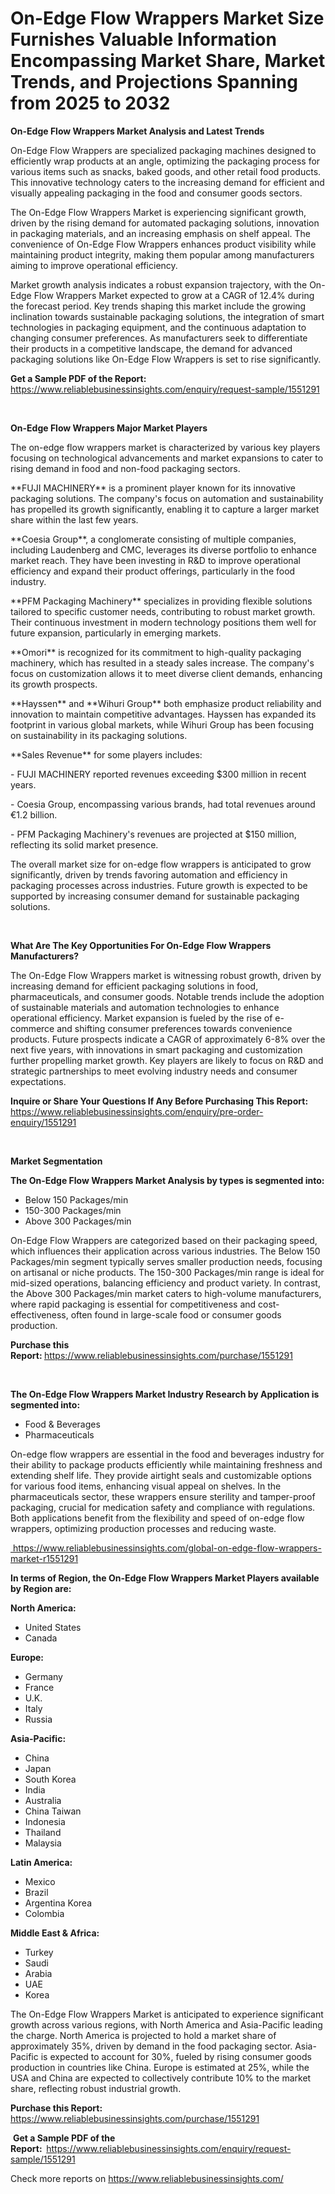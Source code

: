<p><h1>On-Edge Flow Wrappers Market Size Furnishes Valuable Information Encompassing Market Share, Market Trends, and Projections Spanning from 2025 to 2032</h1></p><p><strong>On-Edge Flow Wrappers Market Analysis and Latest Trends</strong></p>
<p><p>On-Edge Flow Wrappers are specialized packaging machines designed to efficiently wrap products at an angle, optimizing the packaging process for various items such as snacks, baked goods, and other retail food products. This innovative technology caters to the increasing demand for efficient and visually appealing packaging in the food and consumer goods sectors. </p><p>The On-Edge Flow Wrappers Market is experiencing significant growth, driven by the rising demand for automated packaging solutions, innovation in packaging materials, and an increasing emphasis on shelf appeal. The convenience of On-Edge Flow Wrappers enhances product visibility while maintaining product integrity, making them popular among manufacturers aiming to improve operational efficiency.</p><p>Market growth analysis indicates a robust expansion trajectory, with the On-Edge Flow Wrappers Market expected to grow at a CAGR of 12.4% during the forecast period. Key trends shaping this market include the growing inclination towards sustainable packaging solutions, the integration of smart technologies in packaging equipment, and the continuous adaptation to changing consumer preferences. As manufacturers seek to differentiate their products in a competitive landscape, the demand for advanced packaging solutions like On-Edge Flow Wrappers is set to rise significantly.</p></p>
<p><strong>Get a Sample PDF of the Report:&nbsp;</strong> <a href="https://www.reliablebusinessinsights.com/enquiry/request-sample/1551291?utm_campaign=3499&utm_medium=2&utm_source=Github&utm_content=ia&utm_term=11042025&utm_id=on-edge-flow-wrappers">https://www.reliablebusinessinsights.com/enquiry/request-sample/1551291</a></p>
<p>&nbsp;</p>
<p><strong>On-Edge Flow Wrappers Major Market Players</strong></p>
<p><p>The on-edge flow wrappers market is characterized by various key players focusing on technological advancements and market expansions to cater to rising demand in food and non-food packaging sectors. </p><p>**FUJI MACHINERY** is a prominent player known for its innovative packaging solutions. The company's focus on automation and sustainability has propelled its growth significantly, enabling it to capture a larger market share within the last few years.</p><p>**Coesia Group**, a conglomerate consisting of multiple companies, including Laudenberg and CMC, leverages its diverse portfolio to enhance market reach. They have been investing in R&D to improve operational efficiency and expand their product offerings, particularly in the food industry.</p><p>**PFM Packaging Machinery** specializes in providing flexible solutions tailored to specific customer needs, contributing to robust market growth. Their continuous investment in modern technology positions them well for future expansion, particularly in emerging markets.</p><p>**Omori** is recognized for its commitment to high-quality packaging machinery, which has resulted in a steady sales increase. The company's focus on customization allows it to meet diverse client demands, enhancing its growth prospects.</p><p>**Hayssen** and **Wihuri Group** both emphasize product reliability and innovation to maintain competitive advantages. Hayssen has expanded its footprint in various global markets, while Wihuri Group has been focusing on sustainability in its packaging solutions.</p><p>**Sales Revenue** for some players includes:</p><p>- FUJI MACHINERY reported revenues exceeding $300 million in recent years.</p><p>- Coesia Group, encompassing various brands, had total revenues around €1.2 billion.</p><p>- PFM Packaging Machinery's revenues are projected at $150 million, reflecting its solid market presence.</p><p>The overall market size for on-edge flow wrappers is anticipated to grow significantly, driven by trends favoring automation and efficiency in packaging processes across industries. Future growth is expected to be supported by increasing consumer demand for sustainable packaging solutions.</p></p>
<p>&nbsp;</p>
<p><strong>What Are The Key Opportunities For On-Edge Flow Wrappers Manufacturers?</strong></p>
<p><p>The On-Edge Flow Wrappers market is witnessing robust growth, driven by increasing demand for efficient packaging solutions in food, pharmaceuticals, and consumer goods. Notable trends include the adoption of sustainable materials and automation technologies to enhance operational efficiency. Market expansion is fueled by the rise of e-commerce and shifting consumer preferences towards convenience products. Future prospects indicate a CAGR of approximately 6-8% over the next five years, with innovations in smart packaging and customization further propelling market growth. Key players are likely to focus on R&D and strategic partnerships to meet evolving industry needs and consumer expectations.</p></p>
<p><strong>Inquire or Share Your Questions If Any Before Purchasing This Report:</strong> <a href="https://www.reliablebusinessinsights.com/enquiry/pre-order-enquiry/1551291?utm_campaign=3499&utm_medium=2&utm_source=Github&utm_content=ia&utm_term=11042025&utm_id=on-edge-flow-wrappers">https://www.reliablebusinessinsights.com/enquiry/pre-order-enquiry/1551291</a></p>
<p>&nbsp;</p>
<p><strong>Market Segmentation</strong></p>
<p><strong>The On-Edge Flow Wrappers Market Analysis by types is segmented into:</strong></p>
<p><ul><li>Below 150 Packages/min</li><li>150-300 Packages/min</li><li>Above 300 Packages/min</li></ul></p>
<p><p>On-Edge Flow Wrappers are categorized based on their packaging speed, which influences their application across various industries. The Below 150 Packages/min segment typically serves smaller production needs, focusing on artisanal or niche products. The 150-300 Packages/min range is ideal for mid-sized operations, balancing efficiency and product variety. In contrast, the Above 300 Packages/min market caters to high-volume manufacturers, where rapid packaging is essential for competitiveness and cost-effectiveness, often found in large-scale food or consumer goods production.</p></p>
<p><strong>Purchase this Report:&nbsp;</strong><a href="https://www.reliablebusinessinsights.com/purchase/1551291?utm_campaign=3499&utm_medium=2&utm_source=Github&utm_content=ia&utm_term=11042025&utm_id=on-edge-flow-wrappers">https://www.reliablebusinessinsights.com/purchase/1551291</a></p>
<p>&nbsp;</p>
<p><strong>The On-Edge Flow Wrappers Market Industry Research by Application is segmented into:</strong></p>
<p><ul><li>Food & Beverages</li><li>Pharmaceuticals</li></ul></p>
<p><p>On-edge flow wrappers are essential in the food and beverages industry for their ability to package products efficiently while maintaining freshness and extending shelf life. They provide airtight seals and customizable options for various food items, enhancing visual appeal on shelves. In the pharmaceuticals sector, these wrappers ensure sterility and tamper-proof packaging, crucial for medication safety and compliance with regulations. Both applications benefit from the flexibility and speed of on-edge flow wrappers, optimizing production processes and reducing waste.</p></p>
<p><a href="https://www.reliablebusinessinsights.com/global-on-edge-flow-wrappers-market-r1551291?utm_campaign=3499&utm_medium=2&utm_source=Github&utm_content=ia&utm_term=11042025&utm_id=on-edge-flow-wrappers">&nbsp;https://www.reliablebusinessinsights.com/global-on-edge-flow-wrappers-market-r1551291</a></p>
<p><strong>In terms of Region, the On-Edge Flow Wrappers Market Players available by Region are:</strong></p>
<p>
    <p> <strong> North America: </strong>
        <ul>
            <li>United States</li>
            <li>Canada</li>
        </ul>
        </p> 
    <p> <strong> Europe: </strong>
        <ul>
            <li>Germany</li>
            <li>France</li>
            <li>U.K.</li>
            <li>Italy</li>
            <li>Russia</li>
        </ul>
        </p> 
    <p> <strong> Asia-Pacific: </strong>
        <ul>
            <li>China</li>
            <li>Japan</li>
            <li>South Korea</li>
            <li>India</li>
            <li>Australia</li>
            <li>China Taiwan</li>
            <li>Indonesia</li>
            <li>Thailand</li>
            <li>Malaysia</li>
        </ul>
        </p> 
    <p> <strong> Latin America: </strong>
        <ul>
            <li>Mexico</li>
            <li>Brazil</li>
            <li>Argentina Korea</li>
            <li>Colombia</li>
        </ul>
        </p> 
    <p> <strong> Middle East & Africa: </strong>
        <ul>
            <li>Turkey</li>
            <li>Saudi</li>
            <li>Arabia</li>
            <li>UAE</li>
            <li>Korea</li>
        </ul>
    </p>
    </p>
<p><p>The On-Edge Flow Wrappers Market is anticipated to experience significant growth across various regions, with North America and Asia-Pacific leading the charge. North America is projected to hold a market share of approximately 35%, driven by demand in the food packaging sector. Asia-Pacific is expected to account for 30%, fueled by rising consumer goods production in countries like China. Europe is estimated at 25%, while the USA and China are expected to collectively contribute 10% to the market share, reflecting robust industrial growth.</p></p>
<p><strong>Purchase this Report: </strong><a href="https://www.reliablebusinessinsights.com/purchase/1551291?utm_campaign=3499&utm_medium=2&utm_source=Github&utm_content=ia&utm_term=11042025&utm_id=on-edge-flow-wrappers">https://www.reliablebusinessinsights.com/purchase/1551291</a></p>
<p>&nbsp;<strong>Get a Sample PDF of the Report:&nbsp;&nbsp;</strong><a href="https://www.reliablebusinessinsights.com/enquiry/request-sample/1551291?utm_campaign=3499&utm_medium=2&utm_source=Github&utm_content=ia&utm_term=11042025&utm_id=on-edge-flow-wrappers">https://www.reliablebusinessinsights.com/enquiry/request-sample/1551291</a></p>
<p><strong></strong></p>
<p>Check more reports on <a href="https://www.reliablebusinessinsights.com/?utm_campaign=3499&utm_medium=2&utm_source=Github&utm_content=ia&utm_term=11042025&utm_id=on-edge-flow-wrappers">https://www.reliablebusinessinsights.com/</a></p>